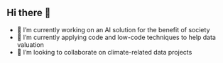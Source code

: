 ## Hi there 👋
- 🔭 I’m currently working on an AI solution for the benefit of society
- 🌱 I’m currently applying code and low-code techniques to help data valuation
- 👯 I’m looking to collaborate on climate-related data projects
<!--
**funnyjd/funnyjd** is a ✨ _special_ ✨ repository because its `README.md` (this file) appears on your GitHub profile.

Here are some ideas to get you started:

- 🔭 I’m currently working on ...
- 🌱 I’m currently learning ...
- 👯 I’m looking to collaborate on ...
- 🤔 I’m looking for help with ...
- 💬 Ask me about ...
- 📫 How to reach me: ...
- 😄 Pronouns: ...
- ⚡ Fun fact: ...
-->
